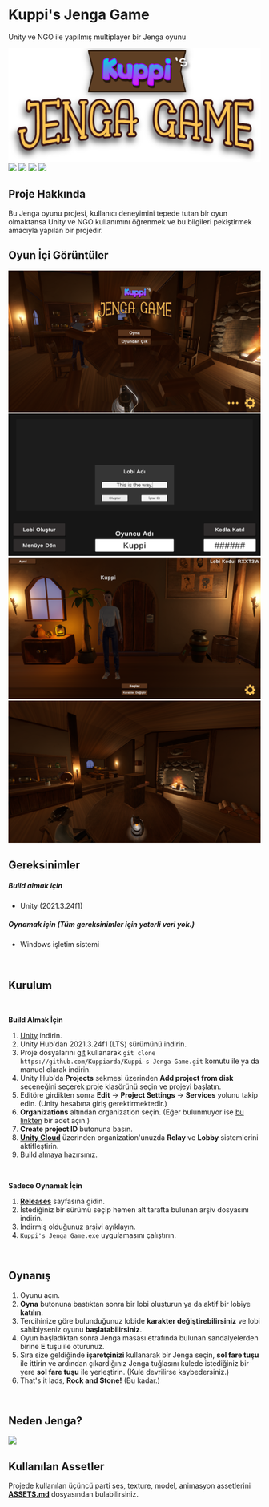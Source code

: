 # Kuppi's Jenga Game
Unity ve NGO ile yapılmış multiplayer bir Jenga oyunu
<br>

![](https://github.com/Kuppiarda/Kuppi-s-Jenga-Game/blob/main/Assets/Textures/LogoSprite.png)
![](https://img.shields.io/github/stars/Kuppiarda/Kuppi-s-Jenga-Game/) ![](https://img.shields.io/github/forks/Kuppiarda/Kuppi-s-Jenga-Game/) ![](https://img.shields.io/github/release/Kuppiarda/Kuppi-s-Jenga-Game/) ![](https://img.shields.io/github/issues/Kuppiarda/Kuppi-s-Jenga-Game/)

## Proje Hakkında
Bu Jenga oyunu projesi, kullanıcı deneyimini tepede tutan bir oyun olmaktansa Unity ve NGO kullanımını öğrenmek ve bu bilgileri pekiştirmek amacıyla yapılan bir projedir.
<br>

## Oyun İçi Görüntüler
![](https://github.com/Kuppiarda/Kuppi-s-Jenga-Game/blob/main/Screenshots/MainMenu.png)
![](https://github.com/Kuppiarda/Kuppi-s-Jenga-Game/blob/main/Screenshots/CreateLobby.png)
![](https://github.com/Kuppiarda/Kuppi-s-Jenga-Game/blob/main/Screenshots/Lobby.png)
![](https://github.com/Kuppiarda/Kuppi-s-Jenga-Game/blob/main/Screenshots/InGame.png)
## Gereksinimler
##### Build almak için
- Unity (2021.3.24f1)

##### Oynamak için (Tüm gereksinimler için yeterli veri yok.)
- Windows işletim sistemi
<br>

## Kurulum
<br>

**Build Almak İçin**
1. [Unity](https://unity.com/download) indirin.
2. Unity Hub'dan 2021.3.24f1 (LTS) sürümünü indirin.
3. Proje dosyalarını [git](https://git-scm.com/download/win) kullanarak `git clone https://github.com/Kuppiarda/Kuppi-s-Jenga-Game.git` komutu ile ya da manuel olarak indirin.
4. Unity Hub'da **Projects** sekmesi üzerinden **Add project from disk** seçeneğini seçerek proje klasörünü seçin ve projeyi başlatın.
5. Editöre girdikten sonra **Edit** -> **Project Settings** -> **Services** yolunu takip edin. (Unity hesabına giriş gerektirmektedir.)
6. **Organizations** altından organization seçin. (Eğer bulunmuyor ise [bu linkten](cloud.unity.com/home "bu linkten") bir adet açın.)
7. **Create project ID** butonuna basın.
8. [**Unity Cloud**](https://cloud.unity.com/home "**Unity Cloud**") üzerinden organization'unuzda **Relay** ve **Lobby** sistemlerini aktifleştirin.
9. Build almaya hazırsınız.
<br>

**Sadece Oynamak İçin**

1. [**Releases**](https://github.com/Kuppiarda/Kuppi-s-Jenga-Game/releases "**Releases**") sayfasına gidin.
2. İstediğiniz bir sürümü seçip hemen alt tarafta bulunan arşiv dosyasını indirin.
3. İndirmiş olduğunuz arşivi ayıklayın.
4. `Kuppi's Jenga Game.exe` uygulamasını çalıştırın.
<br>

## Oynanış
1. Oyunu açın.
2. **Oyna** butonuna bastıktan sonra bir lobi oluşturun ya da aktif bir lobiye **katılın**.
3. Tercihinize göre bulunduğunuz lobide **karakter değiştirebilirsiniz** ve lobi sahibiyseniz oyunu **başlatabilirsiniz**.
4. Oyun başladıktan sonra Jenga masası etrafında bulunan sandalyelerden birine **E** tuşu ile oturunuz.
5. Sıra size geldiğinde **işaretçinizi** kullanarak bir Jenga seçin, **sol fare tuşu** ile ittirin ve ardından çıkardığınız Jenga tuğlasını kulede istediğiniz bir yere **sol fare tuşu** ile yerleştirin. (Kule devrilirse kaybedersiniz.)
6. That's it lads, **Rock and Stone!** (Bu kadar.)
<br>

## Neden Jenga?
![](https://github.com/Kuppiarda/Kuppi-s-Jenga-Game/blob/main/Screenshots/NedenJenga.gif)
<br>

## Kullanılan Assetler
Projede kullanılan üçüncü parti ses, texture, model, animasyon assetlerini [**ASSETS.md**](https://github.com/Kuppiarda/Kuppi-s-Jenga-Game/blob/main/ASSETS.md "ASSETS.md") dosyasından bulabilirsiniz. 